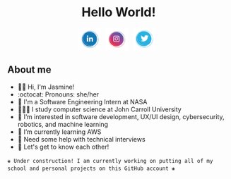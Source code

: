 <div align="center">
  <h1>Hello World!</h1>
</div>

<p align='center'> 
  <a href="https://www.linkedin.com/in/jasmine-nelson/"><img height="50" src="https://github.com/jasminehn/jasminehn/blob/main/icons/linkedin%20icon.png?raw=true"></a>&nbsp;&nbsp;
  <a href="https://www.instagram.com/jasoverflow/"><img height="50" src="https://github.com/jasminehn/jasminehn/blob/main/icons/instagram%20icon.png?raw=true"></a>&nbsp;&nbsp;
  <a href="https://twitter.com/JasOverFlow"><img height="50" src="https://github.com/jasminehn/jasminehn/blob/main/icons/twitter%20icon.png?raw=true"></a>&nbsp;&nbsp;
</p>

## About me
- 👋🏾 Hi, I'm Jasmine!
- :octocat: Pronouns: she/her
- 🚀 I'm a Software Engineering Intern at NASA
- 👩🏾‍💻 I study computer science at John Carroll University
- 👀 I’m interested in software development, UX/UI design, cybersecurity, robotics, and machine learning
- 🌱 I’m currently learning AWS
- 🤔 Need some help with technical interviews
- 💭 Let's get to know each other!

`❀ Under construction! I am currently working on putting all of my school and personal projects on this GitHub account ❀`
<!---
jasminehn/jasminehn is a ✨ special ✨ repository because its `README.md` (this file) appears on your GitHub profile.
You can click the Preview link to take a look at your changes.
--->

